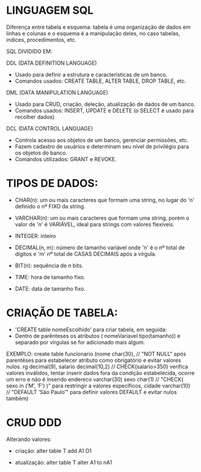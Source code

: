 # LINGUAGEM SQL

Diferença entre tabela e esquema: tabela é uma organização de dados em linhas e colunas e o esquema é a manipulação deles, no caso tabelas, indíces, procedimentos, etc.

SQL DIVIDIDO EM:

DDL (DATA DEFINITION LANGUAGE)
- Usado para definir a estrutura e características de um banco.
- Comandos usados: CREATE TABLE, ALTER TABLE, DROP TABLE, etc.

DML (DATA MANIPULATION LANGUAGE)
- Usado para CRUD, criação, deleção, atualização de dados de um banco.
- Comandos usados: INSERT, UPDATE e DELETE (o SELECT é usado para recolher dados)

DCL (DATA CONTROL LANGUAGE)
- Controla acesso aos objetos de um banco, gerenciar permissões, etc.
- Fazem cadastro de usuários e determinam seu nível de privilégio para os objetos do banco.
- Comandos utilizados:  GRANT e REVOKE.

# TIPOS DE DADOS:
- CHAR(n): um ou mais caracteres que formam uma string, no lugar do 'n' definido o nº FIXO da string.

- VARCHAR(n): um ou mais caracteres que formam uma string, porém o valor de 'n' é VARIÁVEL, ideal para strings com valores flexíveis.

- INTEGER: inteiro

- DECIMAL(n, m): número de tamanho variável onde 'n' é o nº total de dígitos e 'm' nº total de CASAS DECIMAIS após a vírgula.

- BIT(n): sequência de n bits.

- TIME: hora de tamanho fixo.

- DATE: data de tamanho fixo. 

# CRIAÇÃO DE TABELA: 
- 'CREATE table nomeEscolhido' para criar tabela, em seguida:
-  Dentro de parênteses os atributos ( nomeVariavel tipo(tamanho)) e separado por vírgulas se for adicionado mais   algum.

EXEMPLO:
create table funcionario
(nome char(30),  // "NOT NULL" após parentêses para estabelecer atributo como obrigatório e evitar valores nulos.
rg decimal(9),
salario decimal(10,2) // CHECK(salario>350) verifica valores inválidos, tentar inserir dados fora da condição estabelecida, ocorre um erro e não é inserido
endereco varchar(30)
sexo char(1) // "CHECK( sexo in (‘M’, ‘F’) )" para restringir a valores específicos,
cidade varchar(10) // "DEFAULT 'São Paulo’" para definir valores DEFAULT e evitar nulos também)


# CRUD DDD

Alterando valores:
- criação:
alter table T
add A1 D1

- atualização:
alter table T
alter A1 to nA1